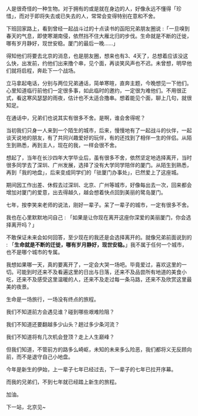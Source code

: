
人是很奇怪的一种生物。对于拥有的或是就在身边的人，好像永远不懂得「珍惜」，而对于即将失去或已失去的人，常常会变得特别在意和不舍。

下班回家路上，看到曾经一起战斗过的十点读书的函阳兄弟朋友圈说 :「一旦嗅到春天的气息，即使寒潮南侵，依然挡不住大雁北归的步伐。生命就是不断的迁徙，哪有岁月静好，现世安稳。厦门的最后一晚……」

得知他们将要去北京的消息，也是朋友圈，想来也有3、4天了，总想着应该没这么快，出发前，约他们出来撸个串，见个面，再谈笑风声也不迟。未曾想，明早他们就将启程，奔赴下一个战场。

立马拿起电话，分别与两位兄弟通话，简单寒暄，直奔主题，今晚想见一下他们。心里知道临行前他们一定很多事，如此临时的邀约，一定很为难他们。不用很正式，看这寒风瑟瑟的雨夜，估计也不太适合撸串。想着能见个面，聊上几句，就很知足。

在通话中，兄弟们也说其实有很多不舍。是啊，谁会舍得呢？

当初我们只身一人来到一个陌生的城市，后来，慢慢地有了一起战斗的伙伴，一起谈天说地的朋友，有了共同兴趣爱好的玩伴，有的还找到了相伴一生的伴侣。从陌生到熟悉，再到主人，现在的我，一样会很不舍。

想起了，当年在长沙四年大学毕业后，虽有很多不舍，依然坚定地选择离开，当时很多同学去了深圳、广州发展，选择了没有大学同学陪伴的厦门。从陌生到熟悉，再到「我的地盘」，后来变成同学们的「驻厦门办事处」，已然爱上了这座城。

期间因工作出差、休假去过深圳、北京、广州等城市，好像每出去一次，回来都会增加对厦门的爱意，出去得越久，越会想着快点回到美丽的鹭岛厦门。

七年，按李笑来老师的说法，刚好一辈子。呆了一辈子的城市，一定有很多不舍。

我也在心里默默地问自己 : 「如果是让你现在离开这座你深爱的美丽厦门，你会选择离开吗？」

不敢保证未来会如何回答，至少现在的我还是会选择离开的。就像兄弟前面说到的 : 「**生命就是不断的迁徙，哪有岁月静好，现世安稳。**」我不属于任何一个城市，也不是哪个城市的专属。

我想如果哪一天，真的要离开了，一定会大哭一场吧。毕竟爱过，喜欢这里的一切。可能到时还来不及看遍这里的日出与日落，还来不及品尝所有地道的美食小吃，还来不及感受这里温暖的人，还来不及走过每一条马路，还来不及欣赏这里最美的夜景。

生命是一场旅行，一场没有终点的旅程。

我们不知道前方会遇见谁？碰到哪些艰难险阻？

我们不知道还要翻越多少山头？趟过多少条河流？

我们不知道将有几次机会登顶？走上人生巅峰？

但我们知道，不管前方的路多么崎岖，未知的未来多么险恶，我们都将义无反顾向前，而不是退守自己小地盘。

今年是新生的伊始，上一辈子七年已经过去，下一辈子的七年已拉开序幕。

而我的兄弟们，不到七年就已经踏上新生的旅程。

加油。

下一站，北京见~
